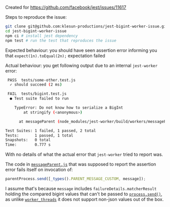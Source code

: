 Created for https://github.com/facebook/jest/issues/11617

Steps to reproduce the issue:

```bash
git clone git@github.com:klesun-productions/jest-bigint-worker-issue.git # clone this repo
cd jest-bigint-worker-issue
npm ci # install jest dependency
npm test # run the test that reproduces the issue
```

Expected behaviour: you should have seen assertion error informing you that `expect(1n).toEqual(2n);` expectation failed

Actual behaviour: you get following output due to an internal `jest-worker` error:

```bash
 PASS  tests/some-other.test.js
  ✓ should succeed (2 ms)

 FAIL  tests/bigint.test.js
  ● Test suite failed to run

    TypeError: Do not know how to serialize a BigInt
        at stringify (<anonymous>)

      at messageParent (node_modules/jest-worker/build/workers/messageParent.js:42:19)

Test Suites: 1 failed, 1 passed, 2 total
Tests:       1 passed, 1 total
Snapshots:   0 total
Time:        0.777 s
```

With no details of what the actual error that `jest-worker` tried to report was.

The code in [`messageParent.js`](https://github.com/facebook/jest/blob/master/packages/jest-worker/src/workers/messageParent.ts) that was supposed to report the assertion error fails itself on invocation of:

```javascript
parentProcess.send([_types().PARENT_MESSAGE_CUSTOM, message]);
```

I assume that's because `message` includes `failureDetails.matcherResult` holding the compared bigint values that can't
be passed to [`process.send()`](https://nodejs.org/api/process.html#process_process_send_message_sendhandle_options_callback),
as unlike [`worker_threads`](https://nodejs.org/api/worker_threads.html#worker_threads_broadcastchannel_postmessage_message) it does not support non-json values out of the box.
